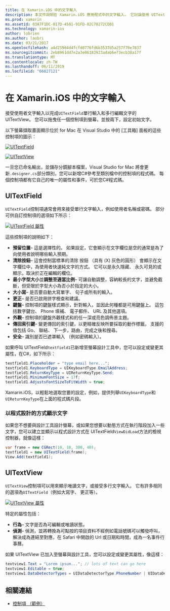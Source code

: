```yaml
---
title: 在 Xamarin.iOS 中的文字輸入
description: 本文件說明在 Xamarin.iOS 應用程式中的文字輸入。 它討論使用 UITextField 和 UITextVIew，以程式設計方式和 「 iOS 設計工具中。
ms.prod: xamarin
ms.assetid: 03A7F1DC-017D-4501-91FD-82C78272CDB1
ms.technology: xamarin-ios
author: lobrien
ms.author: laobri
ms.date: 03/21/2017
ms.openlocfilehash: a4d23984d4fcfd0776fd6b3537d5a257f70e7837
ms.sourcegitcommit: 2eb8961dd7e2a3e06183923adab6e73ecb38a17f
ms.translationtype: MT
ms.contentlocale: zh-TW
ms.lasthandoff: 06/11/2019
ms.locfileid: "66827121"
---
```

# <a name="text-input-in-xamarinios"></a>在 Xamarin.iOS 中的文字輸入

接受使用者文字輸入以完成`UITextField`單行輸入和多行編輯文字的 UITextView。 您可以拖曳任一個控制項到螢幕，並按兩下，設定初始文字。

以下螢幕擷取畫面顯示位於 for Mac 在 Visual Studio 中的 [工具箱] 面板的這些控制項的圖示：

 [![](text-input-images/image11a.png "UITextField")](text-input-images/image11a.png#lightbox)

 [![](text-input-images/image13a.png "UITextView")](text-input-images/image13a.png#lightbox)

一旦您已命名輸出，並儲存分鏡腳本檔案，Visual Studio for Mac 將會更新`.designer.cs`部分類別，您可以新增C#參考至類別檔中的控制項的程式碼。 每個控制項都有它自己的唯一的屬性和事件，可於您C#程式碼。

 <a name="UITextField" />


## <a name="uitextfield"></a>UITextField

`UITextField`控制項通常會用來接受單行文字輸入，例如使用者名稱或密碼。 部分可供自訂控制項的選項如下所示：

 [![](text-input-images/image15a.png "UITextField 屬性")](text-input-images/image15a.png#lightbox)

這些控制項的說明如下：

-  **預留位置**– 這是選擇性的。 如果設定，它會顯示在文字欄位是空的通常是為了向使用者說明哪些輸入預期。
-  **清除按鈕**– 這會控制當標準的清除 按鈕 （具有 (X) 灰色的圓形） 會顯示在文字欄位中，為使用者快速純文字的方式。 它可以是永久隱藏、 永久可見的或顯示，取決於正在編輯的欄位。
-  **最小字型大小**並**調整至適當比例**– 可讓自動調整，容納較長的文字，並避免截斷，但受限於字型大小為否小於指定的大小。
-  **大小寫**– 是否要自動大寫單字、 句子或所有的輸入。
-  **更正**– 是否已啟用拼字檢查和建議。
-  **鍵盤**– 控制項的鍵盤樣式顯示，針對輸入，並因此何種都是可用鍵盤上。 這包括數字鍵台、 Phone 填補、 電子郵件、 URL 及其他選項。
-  **外觀**– 控制項的鍵盤外觀樣式和的任一深或亮色調佈景主題。
-  **傳回索引鍵**– 變更傳回的索引鍵，以更精確反映所要採取的動作標籤。 支援的值包括 Go、 聯結、 下一步，路由，完成之後和搜尋。
-  **安全**– 識別是否已遮罩輸入 （例如密碼輸入）。


如果呼叫 UITextField`textfield1`已新增至螢幕設計工具中，您可以設定或變更其屬性，在C#，如下所示：

```csharp
textfield1.Placeholder = "type email here...";
textfield1.KeyboardType = UIKeyboardType.EmailAddress;
textfield1.ReturnKeyType = UIReturnKeyType.Send;
textfield1.MinimumFontSize = 17f;
textfield1.AdjustsFontSizeToFitWidth = true;
```

Xamarin.iOS，以輕鬆地選取您要的設定，例如，提供列舉`UIKeyboardType`和`UIReturnKeyType`在上面的程式碼片段。

### <a name="display-text-programmatically"></a>以程式設計的方式顯示文字

如果您不想要與設計工具設計螢幕，或如果您想要以動態方式在執行階段加入一些文字，您可以建立並顯示以程式設計方式在 UITextField`ViewDidLoad`方法的檢視控制器，就像這樣：

```csharp
var frame = new CGRect(10, 10, 300, 40);
textfield1 = new UITextField(frame);
View.Add(textfield1);
```

 <a name="UITextView" />


## <a name="uitextview"></a>UITextView

`UITextView`控制項可以用來顯示唯讀文字，或接受多行文字輸入。 它有許多相同的選項為`UITextField`（例如大寫字、 更正等）。

 [![](text-input-images/image16a.png "UITextView 屬性")](text-input-images/image16a.png#lightbox)

特定的屬性包括：

-  **行為**– 文字是否為可編輯或唯讀狀態。
-  **偵測**– 偵測，並將轉換為可點按的項目資料不經例如電話號碼可以觸發呼叫，解決成為連結至對應，在 Safari 中開啟的 Url 或日期和時間，成為一名事件行事曆。


如果 UITextView 已加入至螢幕與設計工具，您可以設定或變更其屬性，像這樣：

```csharp
textview1.Text = "Lorem ipsum..."; // lots of text can go here
textview1.Editable = true;
textview1.DataDetectorTypes = UIDataDetectorType.PhoneNumber | UIDataDetectorType.Link;
```



## <a name="related-links"></a>相關連結

- [控制項 （範例）](https://developer.xamarin.com/samples/monotouch/Controls/)
